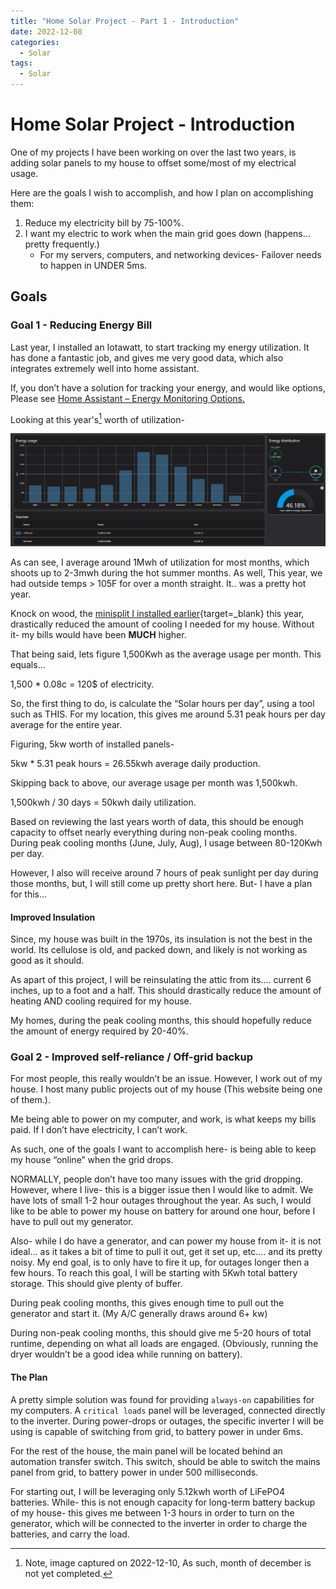 ```yaml
---
title: "Home Solar Project - Part 1 - Introduction"
date: 2022-12-08
categories:
  - Solar
tags:
  - Solar
---
```


# Home Solar Project - Introduction

One of my projects I have been working on over the last two years, is adding solar panels to my house to offset some/most of my electrical usage.

Here are the goals I wish to accomplish, and how I plan on accomplishing them:

<!-- more -->

1. Reduce my electricity bill by 75-100%.
2. I want my electric to work when the main grid goes down (happens… pretty frequently.)
    * For my servers, computers, and networking devices- Failover needs to happen in UNDER 5ms.

## Goals

### Goal 1 - Reducing Energy Bill

Last year, I installed an Iotawatt, to start tracking my energy utilization. It has done a fantastic job, and gives me very good data, which also integrates extremely well into home assistant.

If, you don’t have a solution for tracking your energy, and would like options, Please see [Home Assistant – Energy Monitoring Options.](./../Home-Automation/living-posts/home-assistant-energy-monitoring.md)

Looking at this year's[^1] worth of utilization-

[^1]: Note, image captured on 2022-12-10, As such, month of december is not yet completed.

![2022 Energy Usage Chart](assets/2022-energy-utilization.png)

As can see, I average around 1Mwh of utilization for most months, which shoots up to 2-3mwh during the hot summer months. As well, This year, we had outside temps > 105F for over a month straight. It.. was a pretty hot year.

Knock on wood, the [minisplit I installed earlier](https://xtremeownage.com/2022/03/27/pioneer-mini-split-home-assistant/){target=_blank} this year, drastically reduced the amount of cooling I needed for my house. Without it- my bills would have been **MUCH** higher.

That being said, lets figure 1,500Kwh as the average usage per month. This equals…

1,500 * 0.08c = 120$ of electricity.

So, the first thing to do, is calculate the “Solar hours per day”, using a tool such as THIS. For my location, this gives me around 5.31 peak hours per day average for the entire year.

Figuring, 5kw worth of installed panels-

5kw * 5.31 peak hours = 26.55kwh average daily production.

Skipping back to above, our average usage per month was 1,500kwh.

1,500kwh / 30 days = 50kwh daily utilization.

Based on reviewing the last years worth of data, this should be enough capacity to offset nearly everything during non-peak cooling months. During peak cooling months (June, July, Aug), I usage between 80-120Kwh per day.

However, I also will receive around 7 hours of peak sunlight per day during those months, but, I will still come up pretty short here. But- I have a plan for this…

#### Improved Insulation

Since, my house was built in the 1970s, its insulation is not the best in the world. Its cellulose is old, and packed down, and likely is not working as good as it should.

As apart of this project, I will be reinsulating the attic from its…. current 6 inches, up to a foot and a half. This should drastically reduce the amount of heating AND cooling required for my house.

My homes, during the peak cooling months, this should hopefully reduce the amount of energy required by 20-40%.

### Goal 2 - Improved self-reliance / Off-grid backup

For most people, this really wouldn’t be an issue. However, I work out of my house. I host many public projects out of my house (This website being one of them.).

Me being able to power on my computer, and work, is what keeps my bills paid. If I don’t have electricity, I can’t work.

As such, one of the goals I want to accomplish here- is being able to keep my house “online” when the grid drops.

NORMALLY, people don’t have too many issues with the grid dropping. However, where I live- this is a bigger issue then I would like to admit. We have lots of small 1-2 hour outages throughout the year. As such, I would like to be able to power my house on battery for around one hour, before I have to pull out my generator.

Also- while I do have a generator, and can power my house from it- it is not ideal… as it takes a bit of time to pull it out, get it set up, etc…. and its pretty noisy. My end goal, is to only have to fire it up, for outages longer then a few hours. To reach this goal, I will be starting with 5Kwh total battery storage. This should give plenty of buffer. 

During peak cooling months, this gives enough time to pull out the generator and start it. (My A/C generally draws around 6+ kw)

During non-peak cooling months, this should give me 5-20 hours of total runtime, depending on what all loads are engaged. (Obviously, running the dryer wouldn’t be a good idea while running on battery).

#### The Plan

A pretty simple solution was found for providing `always-on` capabilities for my computers. A `critical loads` panel will be leveraged, connected directly to the inverter. During power-drops or outages, the specific inverter I will be using is capable of switching from grid, to battery power in under 6ms.

For the rest of the house, the main panel will be located behind an automation transfer switch. This switch, should be able to switch the mains panel from grid, to battery power in under 500 milliseconds.

For starting out, I will be leveraging only 5.12kwh worth of LiFePO4 batteries. While- this is not enough capacity for long-term battery backup of my house- this gives me between 1-3 hours in order to turn on the generator, which will be connected to the inverter in order to charge the batteries, and carry the load.